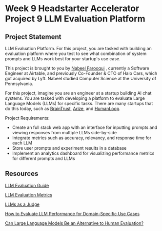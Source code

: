 # Week 9 Headstarter Accelerator Project 9 LLM Evaluation Platform

## Project Statement

LLM Evaluation Platform. For this project, you are tasked with building an evaluation platform where you test to see what combination of system prompts and LLMs work best for your startup's use case.


This project is brought to you by [Nabeel Farooqui]( https://www.linkedin.com/in/nabeel-f/) , 
currently a Software Engineer at Airtable, 
and previously Co-Founder & CTO of Halo Cars, which got acquired by Lyft. 
Nabeel studied Computer Science at the University of Pennsylvania.

For this project, imagine you are an engineer at a startup building AI chat systems. 
You are tasked with developing a platform to evaluate Large Language Models (LLMs) 
for specific tasks. There are many startups that do this today, such as 
[BrainTrust]( https://www.braintrust.dev/), [Arize]( https://arize.com/), and [HumanLoop]( https://humanloop.com/).

Project Requirements:

- Create an full stack web app with an interface for inputting prompts and viewing responses from multiple LLMs side-by-side
- Integrate metrics such as accuracy, relevancy, and response time for each LLM
- Store user prompts and experiment results in a database
- Implement an analytics dashboard for visualizing performance metrics for different prompts and LLMs

## Resources
[LLM Evaluation Guide](
https://www.superannotate.com/blog/llm-evaluation-guide)

[LLM Evaluation Metrics](
https://www.confident-ai.com/blog/llm-evaluation-metrics-everything-you-need-for-llm-evaluation)

[LLMs as a Judge](
https://arize.com/blog-course/llm-evaluation-the-definitive-guide/)

[How to Evaluate LLM Performance for Domain-Specific Use Cases](
https://www.youtube.com/watch?v=ZHjulqB-4A0)

[Can Large Language Models Be an Alternative to Human Evaluation?](
https://aclanthology.org/2023.acl-long.870.pdf)












